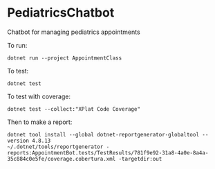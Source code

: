 # PediatricsChatbot
Chatbot for managing pediatrics appointments

To run:

```
dotnet run --project AppointmentClass

```

To test:

```
dotnet test
```

To test with coverage:

```
dotnet test --collect:"XPlat Code Coverage"
```

Then to make a report:

```
dotnet tool install --global dotnet-reportgenerator-globaltool --version 4.8.13
~/.dotnet/tools/reportgenerator -reports:AppointmentBot.tests/TestResults/781f9e92-31a8-4a0e-8a4a-35c884c0e5fe/coverage.cobertura.xml -targetdir:out
```